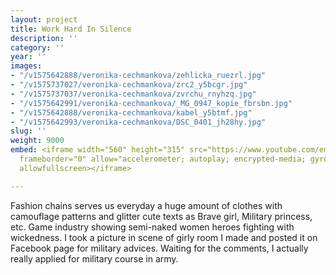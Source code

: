 ```yaml
---
layout: project
title: Work Hard In Silence
description: ''
category: ''
year: ''
images:
- "/v1575642888/veronika-cechmankova/zehlicka_ruezrl.jpg"
- "/v1575737027/veronika-cechmankova/zrc2_y5bcgr.jpg"
- "/v1575737037/veronika-cechmankova/zvrchu_rnyhzq.jpg"
- "/v1575642991/veronika-cechmankova/_MG_0947_kopie_fbrsbn.jpg"
- "/v1575642888/veronika-cechmankova/kabel_y5btmf.jpg"
- "/v1575642993/veronika-cechmankova/DSC_0401_jh28hy.jpg"
slug: ''
weight: 9000
embed: <iframe width="560" height="315" src="https://www.youtube.com/embed/JFNJfcWvaSc"
  frameborder="0" allow="accelerometer; autoplay; encrypted-media; gyroscope; picture-in-picture"
  allowfullscreen></iframe>

---
```

Fashion chains serves us everyday a huge amount of clothes with camouflage patterns and glitter cute texts as Brave girl, Military princess, etc. Game industry showing semi-naked women heroes fighting with wickedness. I took a picture in scene of girly room I made and posted it on Facebook page for military advices. Waiting for the comments, I actually really applied for military course in army.
